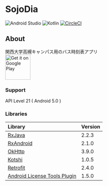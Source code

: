 
#  SojoDia
![Android Studio](https://img.shields.io/badge/Android%20Studio-3.4.0%20Beta04-green.svg)
![Kotlin](https://img.shields.io/badge/kotlin-1.3.21-yellow.svg)
[![CircleCI](https://circleci.com/gh/NUmeroAndDev/SojoDia-android.svg?style=svg)](https://circleci.com/gh/NUmeroAndDev/SojoDia-android)  

## About  
関西大学高槻キャンパス用のバス時刻表アプリ  
[<img src="https://play.google.com/intl/en_us/badges/images/generic/en_badge_web_generic.png"
alt="Get it on Google Play" height="80">](https://play.google.com/store/apps/details?id=com.numero.sojodia)

### Support  
API Level 21 ( Android 5.0 )

### Libraries  
|Library|Version|
|:-----------|:-----------|
|[RxJava](https://github.com/ReactiveX/RxJava)|2.2.3|
|[RxAndroid](https://github.com/ReactiveX/RxAndroid)|2.1.0|
|[OkHttp](https://github.com/square/okhttp)|3.9.0|
|[Kotshi](https://github.com/ansman/kotshi)|1.0.5|
|[Retrofit](https://github.com/square/retrofit)|2.4.0|
|[Android License Tools Plugin](https://github.com/cookpad/license-tools-plugin)|1.5.0|
